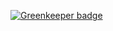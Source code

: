 

[![Greenkeeper badge](https://badges.greenkeeper.io/LukasHechenberger/travis-test.svg)](https://greenkeeper.io/)